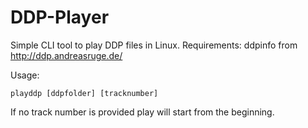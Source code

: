 # DDP-Player
Simple CLI tool to play DDP files in Linux. 
Requirements: ddpinfo from http://ddp.andreasruge.de/

Usage: 
```shell
playddp [ddpfolder] [tracknumber]
```
If no track number is provided play will start from the beginning.
